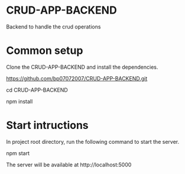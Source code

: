 # CRUD-APP-BACKEND
Backend to handle the crud operations

# Common setup

Clone the CRUD-APP-BACKEND and install the dependencies.

https://github.com/bp07072007/CRUD-APP-BACKEND.git

cd CRUD-APP-BACKEND

npm install
# Start intructions

In project root directory, run the following command to start the server.

npm start

The server will be available at http://localhost:5000